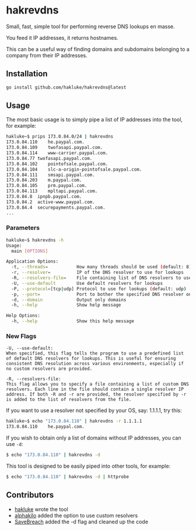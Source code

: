 # hakrevdns

Small, fast, simple tool for performing reverse DNS lookups en masse.

You feed it IP addresses, it returns hostnames.

This can be a useful way of finding domains and subdomains belonging to a company from their IP addresses.

## Installation

```sh
go install github.com/hakluke/hakrevdns@latest
```

## Usage
The most basic usage is to simply pipe a list of IP addresses into the tool, for example:

```sh
hakluke~$ prips 173.0.84.0/24 | hakrevdns 
173.0.84.110	he.paypal.com.
173.0.84.109	twofasapi.paypal.com.
173.0.84.114	www-carrier.paypal.com.
173.0.84.77	twofasapi.paypal.com.
173.0.84.102	pointofsale.paypal.com.
173.0.84.104	slc-a-origin-pointofsale.paypal.com.
173.0.84.111	smsapi.paypal.com.
173.0.84.203	m.paypal.com.
173.0.84.105	prm.paypal.com.
173.0.84.113	mpltapi.paypal.com.
173.0.84.8	ipnpb.paypal.com.
173.0.84.2	active-www.paypal.com.
173.0.84.4	securepayments.paypal.com.
...
```

### Parameters

```sh
hakluke~$ hakrevdns -h
Usage:
  main [OPTIONS]

Application Options:
  -t, --threads=           How many threads should be used (default: 8)
  -r, --resolver=          IP of the DNS resolver to use for lookups
  -R, --resolvers-file=    File containing list of DNS resolvers to use for lookups      
  -U, --use-default        Use default resolvers for lookups
  -P, --protocol=[tcp|udp] Protocol to use for lookups (default: udp)
  -p, --port=              Port to bother the specified DNS resolver on (default: 53)    
  -d, --domain             Output only domains
  -h, --help               Show help message

Help Options:
  -h, --help               Show this help message
```

### New Flags
    -U, --use-default: 
    When specified, this flag tells the program to use a predefined list of default DNS resolvers for lookups. This is useful for ensuring consistent DNS resolution across various environments, especially if no custom resolvers are provided.
    
    -R, --resolvers-file: 
    This flag allows you to specify a file containing a list of custom DNS resolvers. Each line in the file should contain a single resolver IP address. If both -R and -r are provided, the resolver specified by -r is added to the list of resolvers from the file.

If you want to use a resolver not specified by your OS, say: 1.1.1.1, try this:

```sh
hakluke~$ echo "173.0.84.110" | hakrevdns -r 1.1.1.1
173.0.84.110    he.paypal.com.
```

If you wish to obtain only a list of domains without IP addresses, you can use `-d`:

```sh
$ echo "173.0.84.110" | hakrevdns -d
```

This tool is designed to be easily piped into other tools, for example:
```sh
$ echo "173.0.84.110" | hakrevdns -d | httprobe
```

## Contributors
- [hakluke](https://twitter.com/hakluke) wrote the tool
- [alphakilo](https://github.com/Alphakilo/) added the option to use custom resolvers
- [SaveBreach](https://twitter.com/SaveBreach/) added the -d flag and cleaned up the code
